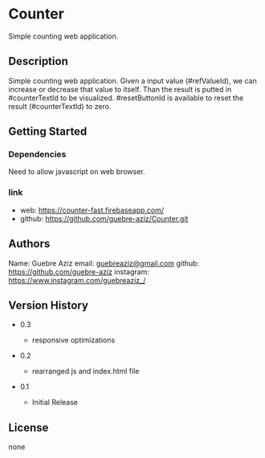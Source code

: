 # Counter

 Simple counting web application.

## Description

 Simple counting web application.
 Given a input value (#refValueId), we can increase or decrease that value to itself.
 Than the result is putted in #counterTextId to be visualized.
 #resetButtonId is available to reset the result (#counterTextId) to zero.


## Getting Started

### Dependencies

 Need to allow javascript on web browser.

### link

* web: https://counter-fast.firebaseapp.com/
* github: https://github.com/guebre-aziz/Counter.git



## Authors

 Name: Guebre Aziz
 email: guebreaziz@gmail.com
 github: https://github.com/guebre-aziz
 instagram: https://www.instagram.com/guebreaziz_/

## Version History

* 0.3
    * responsive optimizations

* 0.2
    * rearranged js and index.html file

* 0.1
    * Initial Release

## License

none
